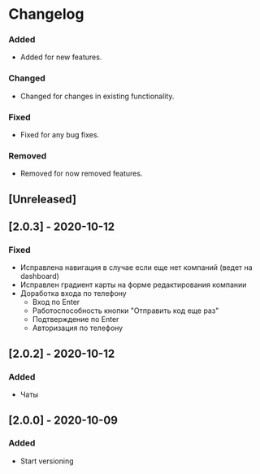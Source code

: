 # Changelog

### Added 
- Added for new features.
### Changed
- Changed for changes in existing functionality.
### Fixed
- Fixed for any bug fixes.
### Removed
- Removed for now removed features.

## [Unreleased]


## [2.0.3] - 2020-10-12
### Fixed
- Исправлена навигация в случае если еще нет компаний (ведет на dashboard)
- Исправлен градиент карты на форме редактирования компании
- Доработка входа по телефону
  * Вход по Enter
  * Работоспособность кнопки "Отправить код еще раз"
  * Подтверждение по Enter
  * Авторизация по телефону


## [2.0.2] - 2020-10-12
### Added
- Чаты

## [2.0.0] - 2020-10-09
### Added
- Start versioning